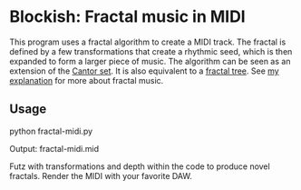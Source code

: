 # Blockish: Fractal music in MIDI

This program uses a fractal algorithm to create a MIDI track. The fractal is defined by a few transformations that create a rhythmic seed, which is then expanded to form a larger piece of music. The algorithm can be seen as an extension of the [Cantor set](https://en.wikipedia.org/wiki/Cantor_set). It is also equivalent to a [fractal tree](https://en.wikipedia.org/wiki/Fractal_canopy). See [my explanation](https://www.fractalmusicmachine.com/about.html) for more about fractal music.


## Usage

python fractal-midi.py

Output: fractal-midi.mid

Futz with transformations and depth within the code to produce novel fractals. Render the MIDI with your favorite DAW.
